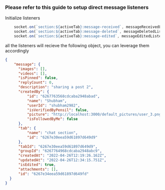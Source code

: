 ### Please refer to this guide to setup direct message listeners

Initialize listeners

```javascript
    socket.on(`section:${activeTab}:message-received`, messageReceivedListener);
    socket.on(`section:${activeTab}:message-deleted`, messageDeletedListener);
    socket.on(`section:${activeTab}:message-edited`, messageEditedListener);
```

all the listeners will recieve the following object, you can leverage them accordingly

```json
{
    "message": {
      "images": [],
      "videos": [],
      "isPinned": false,
      "replyCount": 0,
      "description": "sharing a post 2",
      "createdBy": {
          "id": "6267763568cdcaba2948abad",
          "name": "Shubham",
          "userId": "shubham2982",
          "isVerifiedByPensil": false,
          "picture": "http://localhost:3000/default_pictures/user_3.png",
          "isFollowedByMe": false
      },
      "tab": {
          "name": "chat section",
          "id": "6267e30eea59d61897d649d9"
      },
      "tabId": "6267e30eea59d61897d649d9",
      "groupId": "6267764968cdcaba2948abc9",
      "createdAt": "2022-04-26T12:19:26.162Z",
      "updatedAt": "2022-04-26T12:34:15.751Z",
      "isEdited": true,
      "attachments": [],
      "id": "6267e34eea59d61897d649fd"
  }
}
```
